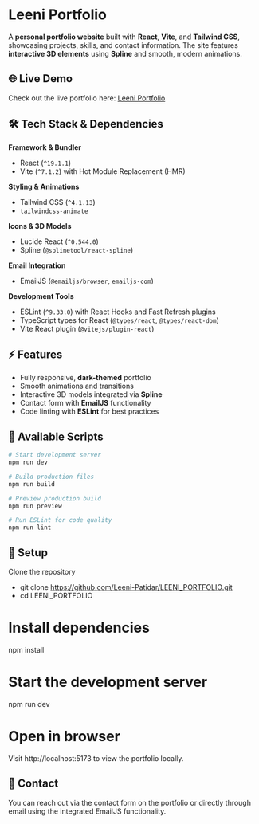 # Leeni Portfolio

A **personal portfolio website** built with **React**, **Vite**, and **Tailwind CSS**, showcasing projects, skills, and contact information. The site features **interactive 3D elements** using **Spline** and smooth, modern animations.

## 🌐 Live Demo

Check out the live portfolio here: [Leeni Portfolio](https://leeni-portfolio.vercel.app)

## 🛠️ Tech Stack & Dependencies

**Framework & Bundler**

- React (`^19.1.1`)
- Vite (`^7.1.2`) with Hot Module Replacement (HMR)

**Styling & Animations**

- Tailwind CSS (`^4.1.13`)
- `tailwindcss-animate`

**Icons & 3D Models**

- Lucide React (`^0.544.0`)
- Spline (`@splinetool/react-spline`)

**Email Integration**

- EmailJS (`@emailjs/browser`, `emailjs-com`)

**Development Tools**

- ESLint (`^9.33.0`) with React Hooks and Fast Refresh plugins
- TypeScript types for React (`@types/react`, `@types/react-dom`)
- Vite React plugin (`@vitejs/plugin-react`)

## ⚡ Features

- Fully responsive, **dark-themed** portfolio
- Smooth animations and transitions
- Interactive 3D models integrated via **Spline**
- Contact form with **EmailJS** functionality
- Code linting with **ESLint** for best practices

## 🚀 Available Scripts

```bash
# Start development server
npm run dev

# Build production files
npm run build

# Preview production build
npm run preview

# Run ESLint for code quality
npm run lint
```

## 🔧 Setup

Clone the repository

- git clone https://github.com/Leeni-Patidar/LEENI_PORTFOLIO.git
- cd LEENI_PORTFOLIO

# Install dependencies

npm install

# Start the development server

npm run dev

# Open in browser

Visit http://localhost:5173
to view the portfolio locally.

## 📧 Contact

You can reach out via the contact form on the portfolio or directly through email using the integrated EmailJS functionality.
